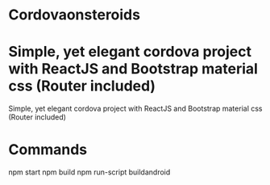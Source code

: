 # Cordovaonsteroids

# Simple, yet elegant cordova project with ReactJS and Bootstrap material css (Router included)

Simple, yet elegant cordova project with ReactJS and Bootstrap material css (Router included)

# Commands

npm start
npm build
npm run-script buildandroid
